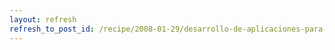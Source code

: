 ```yaml
---
layout: refresh
refresh_to_post_id: /recipe/2008-01-29/desarrollo-de-aplicaciones-para-psp-slim-y-psp-fat-con-fw-actuales
---
```

